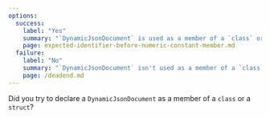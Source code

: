```yaml
---
options:
  success:
    label: "Yes"
    summary: "`DynamicJsonDocument` is used as a member of a `class` or a `struct`"
    page: expected-identifier-before-numeric-constant-member.md
  failure:
    label: "No"
    summary: "`DynamicJsonDocument` isn't used as a member of a `class` or a `struct`"
    page: /deadend.md
---
```


Did you try to declare a `DynamicJsonDocument` as a member of a `class` or a `struct`?